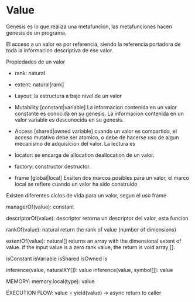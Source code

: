 # Value

Genesis es lo que realiza una metafuncion, las metafunciones hacen genesis de
un programa.

El acceso a un valor es  por referencia, siendo la referencia portadora de toda
la informacion descriptiva de ese valor.  

Propiedades de un valor

 - rank: natural
 - extent: natural[rank]

 - Layout: la estructura a bajo nivel de un valor

 - Mutability [constant|variable]
    La informacion contenida en un valor constante es conocida en su genesis.
    La informacion contenida en un valor variable es desconocida en su genesis.

 - Access [shared|owned variable]
    cuando un valor es compartido, el acceso mutativo debe ser atomico, o debe
    de hacerse uso de algun mecanismo de adquisicion del valor. La lectura es

 - locator: se encarga de allocation deallocation de un valor.
 - factory: constructor destructor.

 - frame [global|local] Exsiten dos marcos posibles para un valor,
    el marco local se refiere cuando un valor ha sido construido

Existen diferentes ciclos de vida para un valor, segun el uso frame


managerOf(value): constant


descriptorOf(value): descriptor
    retorna un descriptor del valor, esta funcion



rankOf(value): natural
    return the rank of value (number of dimensions)


extentOf(value): natural[]
    returns an array with the dimensional extent of value.
    if the input value is a zero rank value, the return is void array [].


isConstant isVariable
isShared isOwned
is


inference(value, naturalXY[]): value
inference(value, symbol[]): value




MEMORY:
    memory.local(type): value


EXECUTION FLOW:
    value = yield(value) -> async return to caller
